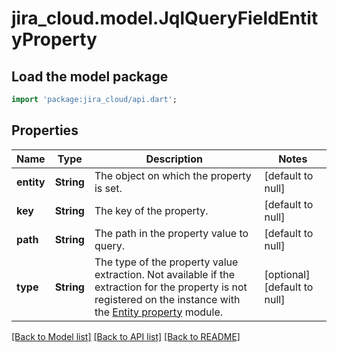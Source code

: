 # jira_cloud.model.JqlQueryFieldEntityProperty

## Load the model package
```dart
import 'package:jira_cloud/api.dart';
```

## Properties
Name | Type | Description | Notes
------------ | ------------- | ------------- | -------------
**entity** | **String** | The object on which the property is set. | [default to null]
**key** | **String** | The key of the property. | [default to null]
**path** | **String** | The path in the property value to query. | [default to null]
**type** | **String** | The type of the property value extraction. Not available if the extraction for the property is not registered on the instance with the [Entity property](https://developer.atlassian.com/cloud/jira/platform/modules/entity-property/) module. | [optional] [default to null]

[[Back to Model list]](../README.md#documentation-for-models) [[Back to API list]](../README.md#documentation-for-api-endpoints) [[Back to README]](../README.md)


